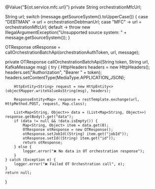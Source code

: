 @Value("${ot.service.mfc.url}")
private String orchestrationMfcUrl;

String url;
switch (message.getSourceSystem().toUpperCase()) {
    case "DEBTMAN" -> url = orchestrationDebtmanUrl;
    case "MFC" -> url = orchestrationMfcUrl;
    default -> throw new IllegalArgumentException("Unsupported source system: " + message.getSourceSystem());
}

OTResponse otResponse = callOrchestrationBatchApi(orchestrationAuthToken, url, message);

private OTResponse callOrchestrationBatchApi(String token, String url, KafkaMessage msg) {
    try {
        HttpHeaders headers = new HttpHeaders();
        headers.set("Authorization", "Bearer " + token);
        headers.setContentType(MediaType.APPLICATION_JSON);

        HttpEntity<String> request = new HttpEntity<>(objectMapper.writeValueAsString(msg), headers);

        ResponseEntity<Map> response = restTemplate.exchange(url, HttpMethod.POST, request, Map.class);

        List<Map<String, Object>> data = (List<Map<String, Object>>) response.getBody().get("data");
        if (data != null && !data.isEmpty()) {
            Map<String, Object> item = data.get(0);
            OTResponse otResponse = new OTResponse();
            otResponse.setJobId((String) item.get("jobId"));
            otResponse.setId((String) item.get("id"));
            return otResponse;
        } else {
            logger.error("❌ No data in OT orchestration response");
        }
    } catch (Exception e) {
        logger.error("❌ Failed OT Orchestration call", e);
    }
    return null;
}
